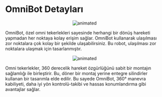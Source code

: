 # OmniBot Detayları
<p align="center">
  <img src="https://user-images.githubusercontent.com/112697142/231426821-66edec83-a8ee-4155-87ec-7bb550523409.gif" alt="animated" />
</p>

OmniBot, özel omni tekerlekleri sayesinde herhangi bir dönüş hareketi yapmadan her noktaya kolay erişim sağlar. OmniBot kullanarak ulaşılması zor noktalara çok kolay bir şekilde ulaşabilirsiniz. Bu robot, ulaşılması zor noktalara ulaşmak için tasarlanmıştır.

<p align="center">
  <img src="https://user-images.githubusercontent.com/112697142/224017310-1190d15f-7464-42bb-b873-c95a8321129c.gif" alt="animated" />
</p>

Omni tekerlekler, 360 derecelik hareket özgürlüğünü sabit bir montajın sağlamlığı ile birleştirir. Bu, döner bir montaj yerine entegre silindirler kullanan bir tasarımla elde edilir. Bu sayede OmniBot, 360° manevra kabiliyeti, daha iyi yön kontrolü-takibi ve hassas konumlandırma gibi avantajlar sağlar.
